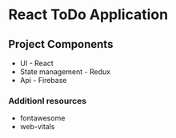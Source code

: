 # React ToDo Application

## Project Components
  * UI - React
  * State management - Redux
  * Api - Firebase

### Additionl resources
  * fontawesome
  * web-vitals

